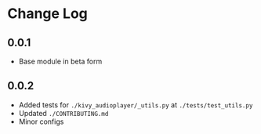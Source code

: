 # Change Log

## 0.0.1
* Base module in beta form
## 0.0.2
* Added tests for `./kivy_audioplayer/_utils.py` at `./tests/test_utils.py`
* Updated `./CONTRIBUTING.md`
* Minor configs
